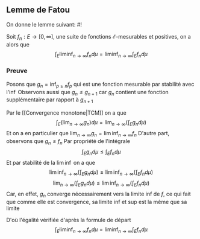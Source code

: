## Lemme de Fatou
On donne le lemme suivant: #!

Soit $f_{n}: E \to [0, \infty]$, une suite de fonctions $\mathcal E$-mesurables et positives, on a alors que $$
\int_{E}\liminf_{ n \to \infty } f_{n} d\mu = \liminf_{ n \to \infty } \int_{E} f_{n} d\mu 
$$
<!--ID: 1732147465896-->


### Preuve
Posons que $g_{n} = \inf_{p \geq n} f_{p}$ qui est une fonction mesurable par stabilité avec l'$\inf$
Observons aussi que $g_{n} \leq g_{n+1}$ car $g_{n}$ contient une fonction supplémentaire par rapport à $g_{n+1}$

Par le [[Convergence monotone|TCM]] on a que
$$
\int_{E}
 \left( \lim_{ n \to \infty } g_{n} \right) d\mu = \lim_{ n \to \infty } \left( \int_{E} g_{n} d\mu \right)$$
Et on a en particulier que $\lim_{ n \to \infty } g_{n} = \lim\inf_{ n \to \infty } f_{n}$
D'autre part, observons que $g_{n} \leq f_{n}$
Par propriété de l'intégrale $$
\int_{E}g_{n} d\mu \leq \int_{E}f_{n}d\mu
$$
Et par stabilité de la $\lim\inf$ on a que
$$
\lim\inf_{ n \to \infty } \left(  \int_{E}g_{n} d\mu \right) \leq \lim\inf_{ n \to \infty } \left(\int_{E}f_{n}d\mu\right)
$$
$$\lim_{ n \to \infty } \left(  \int_{E}g_{n} d\mu \right) \leq \lim\inf_{ n \to \infty } \left(\int_{E}f_{n}d\mu\right)$$
Car, en effet, $g_{n}$ converge nécessairement vers la limite inf de $f$, ce qui fait que comme elle est convergence, sa limite inf et sup est la même que sa limite

D'où l'égalité vérifiée d'après la formule de départ
$$
\int_{E}\liminf_{ n \to \infty } f_{n} d\mu = \liminf_{ n \to \infty } \int_{E} f_{n} d\mu 
$$